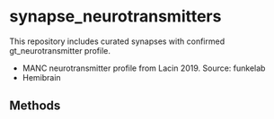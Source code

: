 # synapse_neurotransmitters

This repository includes curated synapses with confirmed gt_neurotransmitter profile. 

* MANC neurotransmitter profile from Lacin 2019. Source: funkelab
* Hemibrain 

## Methods
